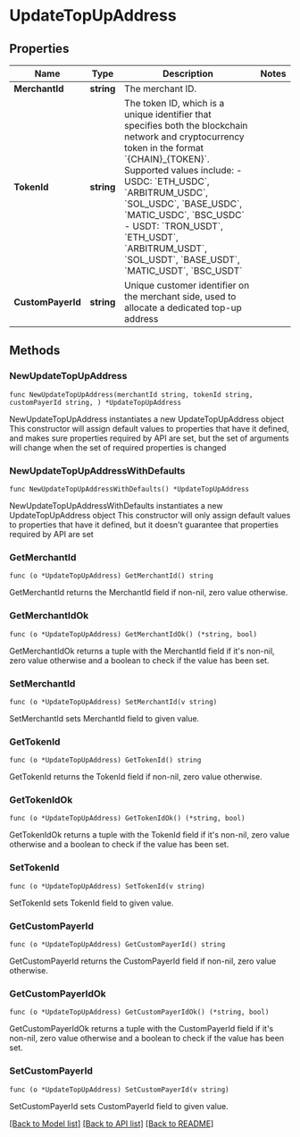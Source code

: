 # UpdateTopUpAddress

## Properties

Name | Type | Description | Notes
------------ | ------------- | ------------- | -------------
**MerchantId** | **string** | The merchant ID. | 
**TokenId** | **string** | The token ID, which is a unique identifier that specifies both the blockchain network and cryptocurrency token in the format &#x60;{CHAIN}_{TOKEN}&#x60;. Supported values include:   - USDC: &#x60;ETH_USDC&#x60;, &#x60;ARBITRUM_USDC&#x60;, &#x60;SOL_USDC&#x60;, &#x60;BASE_USDC&#x60;, &#x60;MATIC_USDC&#x60;, &#x60;BSC_USDC&#x60;   - USDT: &#x60;TRON_USDT&#x60;, &#x60;ETH_USDT&#x60;, &#x60;ARBITRUM_USDT&#x60;, &#x60;SOL_USDT&#x60;, &#x60;BASE_USDT&#x60;, &#x60;MATIC_USDT&#x60;, &#x60;BSC_USDT&#x60;  | 
**CustomPayerId** | **string** | Unique customer identifier on the merchant side, used to allocate a dedicated top-up address  | 

## Methods

### NewUpdateTopUpAddress

`func NewUpdateTopUpAddress(merchantId string, tokenId string, customPayerId string, ) *UpdateTopUpAddress`

NewUpdateTopUpAddress instantiates a new UpdateTopUpAddress object
This constructor will assign default values to properties that have it defined,
and makes sure properties required by API are set, but the set of arguments
will change when the set of required properties is changed

### NewUpdateTopUpAddressWithDefaults

`func NewUpdateTopUpAddressWithDefaults() *UpdateTopUpAddress`

NewUpdateTopUpAddressWithDefaults instantiates a new UpdateTopUpAddress object
This constructor will only assign default values to properties that have it defined,
but it doesn't guarantee that properties required by API are set

### GetMerchantId

`func (o *UpdateTopUpAddress) GetMerchantId() string`

GetMerchantId returns the MerchantId field if non-nil, zero value otherwise.

### GetMerchantIdOk

`func (o *UpdateTopUpAddress) GetMerchantIdOk() (*string, bool)`

GetMerchantIdOk returns a tuple with the MerchantId field if it's non-nil, zero value otherwise
and a boolean to check if the value has been set.

### SetMerchantId

`func (o *UpdateTopUpAddress) SetMerchantId(v string)`

SetMerchantId sets MerchantId field to given value.


### GetTokenId

`func (o *UpdateTopUpAddress) GetTokenId() string`

GetTokenId returns the TokenId field if non-nil, zero value otherwise.

### GetTokenIdOk

`func (o *UpdateTopUpAddress) GetTokenIdOk() (*string, bool)`

GetTokenIdOk returns a tuple with the TokenId field if it's non-nil, zero value otherwise
and a boolean to check if the value has been set.

### SetTokenId

`func (o *UpdateTopUpAddress) SetTokenId(v string)`

SetTokenId sets TokenId field to given value.


### GetCustomPayerId

`func (o *UpdateTopUpAddress) GetCustomPayerId() string`

GetCustomPayerId returns the CustomPayerId field if non-nil, zero value otherwise.

### GetCustomPayerIdOk

`func (o *UpdateTopUpAddress) GetCustomPayerIdOk() (*string, bool)`

GetCustomPayerIdOk returns a tuple with the CustomPayerId field if it's non-nil, zero value otherwise
and a boolean to check if the value has been set.

### SetCustomPayerId

`func (o *UpdateTopUpAddress) SetCustomPayerId(v string)`

SetCustomPayerId sets CustomPayerId field to given value.



[[Back to Model list]](../README.md#documentation-for-models) [[Back to API list]](../README.md#documentation-for-api-endpoints) [[Back to README]](../README.md)


